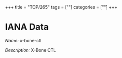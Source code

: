 +++
title = "TCP/265"
tags = [""]
categories = [""]
+++

# IANA Data

_Name:_ x-bone-ctl

_Description:_ X-Bone CTL

